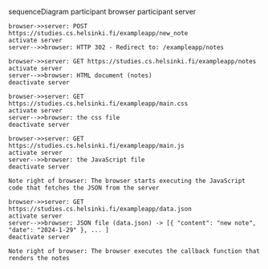 sequenceDiagram
    participant browser
    participant server

    browser->>server: POST https://studies.cs.helsinki.fi/exampleapp/new_note
    activate server
    server-->>browser: HTTP 302 - Redirect to: /exampleapp/notes

    browser->>server: GET https://studies.cs.helsinki.fi/exampleapp/notes
    activate server
    server-->>browser: HTML document (notes)
    deactivate server

    browser->>server: GET https://studies.cs.helsinki.fi/exampleapp/main.css
    activate server
    server-->>browser: the css file
    deactivate server

    browser->>server: GET https://studies.cs.helsinki.fi/exampleapp/main.js
    activate server
    server-->>browser: the JavaScript file
    deactivate server

    Note right of browser: The browser starts executing the JavaScript code that fetches the JSON from the server

    browser->>server: GET https://studies.cs.helsinki.fi/exampleapp/data.json
    activate server
    server-->>browser: JSON file (data.json) -> [{ "content": "new note", "date": "2024-1-29" }, ... ]
    deactivate server

    Note right of browser: The browser executes the callback function that renders the notes